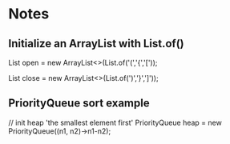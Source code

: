 # Notes

## Initialize an ArrayList with List.of()

List<Character> open = new ArrayList<>(List.of('(','{','['));

List<Character> close = new ArrayList<>(List.of(')','}',']'));

## PriorityQueue sort example
// init heap 'the smallest element first'
PriorityQueue<Integer> heap = new PriorityQueue<Integer>((n1, n2)->n1-n2);
